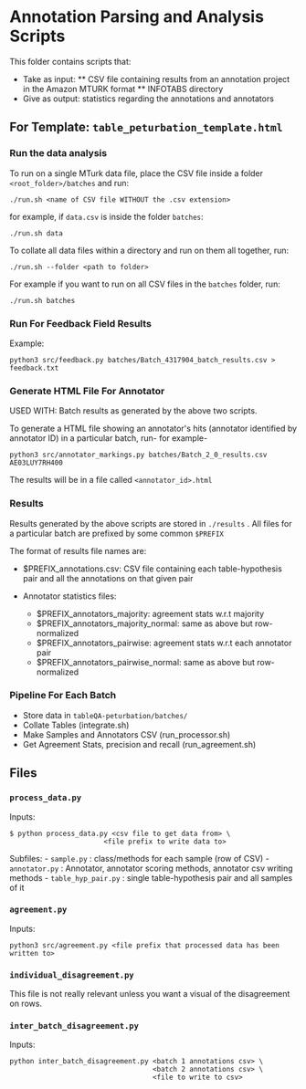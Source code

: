 # Annotation Parsing and Analysis Scripts

This folder contains scripts that:

* Take as input: 
    ** CSV file containing results from an annotation project in the Amazon MTURK format
    ** INFOTABS directory
* Give as output: statistics regarding the annotations and annotators


## For Template: `table_peturbation_template.html`

### Run the data analysis

To run on a single MTurk data file, place the CSV file inside a folder `<root_folder>/batches` and run:

```
./run.sh <name of CSV file WITHOUT the .csv extension>
```

for example, if `data.csv` is inside the folder `batches`:

```
./run.sh data
```

To collate all data files within a directory and run on them all together, run:

```
./run.sh --folder <path to folder>
```

For example if you want to run on all CSV files in the `batches` folder, run:

```
./run.sh batches
```

### Run For Feedback Field Results

Example:

```
python3 src/feedback.py batches/Batch_4317904_batch_results.csv > feedback.txt
```

### Generate HTML File For Annotator

USED WITH: Batch results as generated by the above two scripts.

To generate a HTML file showing an annotator's hits (annotator identified by annotator ID) in a particular batch, run- for example-

```
python3 src/annotator_markings.py batches/Batch_2_0_results.csv AE03LUY7RH400
```

The results will be in a file called `<annotator_id>.html`

### Results

Results generated by the above scripts are stored in `./results` . All files for a particular batch are prefixed by some common `$PREFIX`

The format of results file names are:

- $PREFIX_annotations.csv: CSV file containing each table-hypothesis pair and all the annotations on that given pair

- Annotator statistics files:
    - $PREFIX_annotators_majority: agreement stats w.r.t majority
    - $PREFIX_annotators_majority_normal: same as above but row-normalized
    - $PREFIX_annotators_pairwise: agreement stats w.r.t each annotator pair
    - $PREFIX_annotators_pairwise_normal: same as above but row-normalized

### Pipeline For Each Batch

- Store data in `tableQA-peturbation/batches/`
- Collate Tables (integrate.sh)
- Make Samples and Annotators CSV (run_processor.sh)
- Get Agreement Stats, precision and recall (run_agreement.sh)


## Files

### `process_data.py`

Inputs:

```
$ python process_data.py <csv file to get data from> \
                       <file prefix to write data to>
```

Subfiles:
    - `sample.py` : class/methods for each sample (row of CSV)
    - `annotator.py` : Annotator, annotator scoring methods, annotator csv writing methods
    - `table_hyp_pair.py` : single table-hypothesis pair and all samples of it

### `agreement.py`

Inputs:

```
python3 src/agreement.py <file prefix that processed data has been written to>
```

### `individual_disagreement.py`

This file is not really relevant unless you want a visual of the disagreement on rows.

### `inter_batch_disagreement.py`

Inputs:

```
python inter_batch_disagreement.py <batch 1 annotations csv> \
                                   <batch 2 annotations csv> \
                                   <file to write to csv>
``` 

